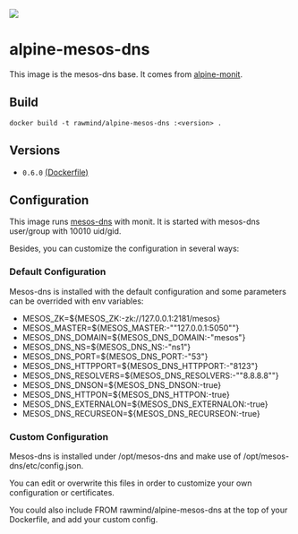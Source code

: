 [![](https://images.microbadger.com/badges/image/rawmind/alpine-mesos-dns.svg)](https://microbadger.com/images/rawmind/alpine-mesos-dns "Get your own image badge on microbadger.com")

alpine-mesos-dns 
==============

This image is the mesos-dns base. It comes from [alpine-monit][alpine-monit].

## Build

```
docker build -t rawmind/alpine-mesos-dns :<version> .
```

## Versions

- `0.6.0` [(Dockerfile)](https://github.com/rawmind0/alpine-mesos-dns/blob/0.6.0/Dockerfile)


## Configuration

This image runs [mesos-dns][mesos-dns] with monit. It is started with mesos-dns user/group with 10010 uid/gid.

Besides, you can customize the configuration in several ways:

### Default Configuration

Mesos-dns is installed with the default configuration and some parameters can be overrided with env variables:

- MESOS_ZK=${MESOS_ZK:-zk://127.0.0.1:2181/mesos}
- MESOS_MASTER=${MESOS_MASTER:-"\"127.0.0.1:5050\""}
- MESOS_DNS_DOMAIN=${MESOS_DNS_DOMAIN:-"mesos"}
- MESOS_DNS_NS=${MESOS_DNS_NS:-"ns1"}
- MESOS_DNS_PORT=${MESOS_DNS_PORT:-"53"}
- MESOS_DNS_HTTPPORT=${MESOS_DNS_HTTPPORT:-"8123"}
- MESOS_DNS_RESOLVERS=${MESOS_DNS_RESOLVERS:-"\"8.8.8.8\""}
- MESOS_DNS_DNSON=${MESOS_DNS_DNSON:-true}
- MESOS_DNS_HTTPON=${MESOS_DNS_HTTPON:-true}
- MESOS_DNS_EXTERNALON=${MESOS_DNS_EXTERNALON:-true}
- MESOS_DNS_RECURSEON=${MESOS_DNS_RECURSEON:-true}

### Custom Configuration

Mesos-dns is installed under /opt/mesos-dns and make use of /opt/mesos-dns/etc/config.json.

You can edit or overwrite this files in order to customize your own configuration or certificates.

You could also include FROM rawmind/alpine-mesos-dns at the top of your Dockerfile, and add your custom config.



[alpine-monit]: https://github.com/rawmind0/alpine-monit/
[mesos-dns]: https://github.com/mesosphere/mesos-dns

